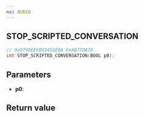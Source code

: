 ```yaml
---
ns: AUDIO
---
```

## STOP_SCRIPTED_CONVERSATION

```c
// 0xD79DEEFB53455EBA 0xAB77DA7D
int STOP_SCRIPTED_CONVERSATION(BOOL p0);
```


## Parameters
* **p0**: 

## Return value
